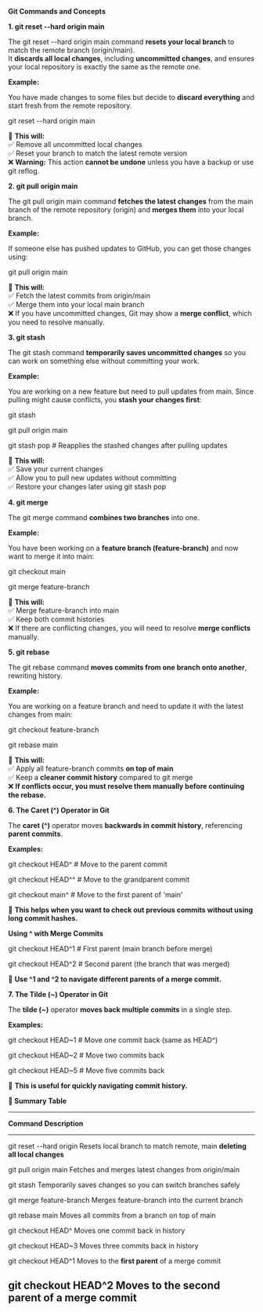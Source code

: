 **Git Commands and Concepts**

**1. git reset \--hard origin main**

The git reset \--hard origin main command **resets your local branch**
to match the remote branch (origin/main).\
It **discards all local changes**, including **uncommitted changes**,
and ensures your local repository is exactly the same as the remote one.

**Example:**

You have made changes to some files but decide to **discard everything**
and start fresh from the remote repository.

git reset \--hard origin main

🔹 **This will:**\
✅ Remove all uncommitted local changes\
✅ Reset your branch to match the latest remote version\
❌ **Warning:** This action **cannot be undone** unless you have a
backup or use git reflog.

**2. git pull origin main**

The git pull origin main command **fetches the latest changes** from the
main branch of the remote repository (origin) and **merges them** into
your local branch.

**Example:**

If someone else has pushed updates to GitHub, you can get those changes
using:

git pull origin main

🔹 **This will:**\
✅ Fetch the latest commits from origin/main\
✅ Merge them into your local main branch\
❌ If you have uncommitted changes, Git may show a **merge conflict**,
which you need to resolve manually.

**3. git stash**

The git stash command **temporarily saves uncommitted changes** so you
can work on something else without committing your work.

**Example:**

You are working on a new feature but need to pull updates from main.
Since pulling might cause conflicts, you **stash your changes first**:

git stash

git pull origin main

git stash pop \# Reapplies the stashed changes after pulling updates

🔹 **This will:**\
✅ Save your current changes\
✅ Allow you to pull new updates without committing\
✅ Restore your changes later using git stash pop

**4. git merge**

The git merge command **combines two branches** into one.

**Example:**

You have been working on a **feature branch (feature-branch)** and now
want to merge it into main:

git checkout main

git merge feature-branch

🔹 **This will:**\
✅ Merge feature-branch into main\
✅ Keep both commit histories\
❌ If there are conflicting changes, you will need to resolve **merge
conflicts** manually.

**5. git rebase**

The git rebase command **moves commits from one branch onto another**,
rewriting history.

**Example:**

You are working on a feature branch and need to update it with the
latest changes from main:

git checkout feature-branch

git rebase main

🔹 **This will:**\
✅ Apply all feature-branch commits **on top of main**\
✅ Keep a **cleaner commit history** compared to git merge\
❌ **If conflicts occur, you must resolve them manually before
continuing the rebase.**

**6. The Caret (\^) Operator in Git**

The **caret (\^)** operator moves **backwards in commit history**,
referencing **parent commits**.

**Examples:**

git checkout HEAD\^ \# Move to the parent commit

git checkout HEAD\^\^ \# Move to the grandparent commit

git checkout main\^ \# Move to the first parent of \'main\'

🔹 **This helps when you want to check out previous commits without
using long commit hashes.**

**Using \^ with Merge Commits**

git checkout HEAD\^1 \# First parent (main branch before merge)

git checkout HEAD\^2 \# Second parent (the branch that was merged)

🔹 **Use \^1 and \^2 to navigate different parents of a merge commit.**

**7. The Tilde (\~) Operator in Git**

The **tilde (\~)** operator **moves back multiple commits** in a single
step.

**Examples:**

git checkout HEAD\~1 \# Move one commit back (same as HEAD\^)

git checkout HEAD\~2 \# Move two commits back

git checkout HEAD\~5 \# Move five commits back

🔹 **This is useful for quickly navigating commit history.**

**🔹 Summary Table**

  -----------------------------------------------------------------------
  **Command**               **Description**
  ------------------------- ---------------------------------------------
  git reset \--hard origin  Resets local branch to match remote,
  main                      **deleting all local changes**

  git pull origin main      Fetches and merges latest changes from
                            origin/main

  git stash                 Temporarily saves changes so you can switch
                            branches safely

  git merge feature-branch  Merges feature-branch into the current branch

  git rebase main           Moves all commits from a branch on top of
                            main

  git checkout HEAD\^       Moves one commit back in history

  git checkout HEAD\~3      Moves three commits back in history

  git checkout HEAD\^1      Moves to the **first parent** of a merge
                            commit

  git checkout HEAD\^2      Moves to the **second parent** of a merge
                            commit
  -----------------------------------------------------------------------